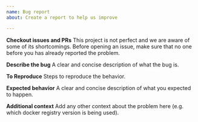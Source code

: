 ```yaml
---
name: Bug report
about: Create a report to help us improve

---
```


**Checkout issues and PRs**
This project is not perfect and we are aware of some of its shortcomings. Before opening an issue, make sure that no one before you has already reported the problem.

**Describe the bug**
A clear and concise description of what the bug is.

**To Reproduce**
Steps to reproduce the behavior.

**Expected behavior**
A clear and concise description of what you expected to happen.

**Additional context**
Add any other context about the problem here (e.g. which docker registry version is being used).
